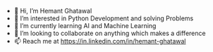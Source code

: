 - 👋 Hi, I’m Hemant Ghatawal
- 👀 I’m interested in Python Development and solving Problems
- 🌱 I’m currently learning AI and Machine Learning
- 💞️ I’m looking to collaborate on anything which makes a difference
- 📫 Reach me at https://in.linkedin.com/in/hemant-ghatawal

<!---
hemantghatawal/hemantghatawal is a ✨ special ✨ repository because its `README.md` (this file) appears on your GitHub profile.
You can click the Preview link to take a look at your changes.
--->
